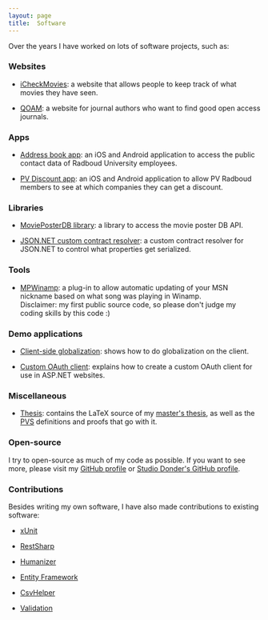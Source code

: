 ```yaml
---
layout: page
title:  Software
---
```


Over the years I have worked on lots of software projects, such as:

### Websites

- [iCheckMovies](http://www.icheckmovies.com): a website that allows people to keep track of what movies they have seen.

- [QOAM](https://www.qoam.eu): a website for journal authors who want to find good open access journals.

### Apps

- [Address book app](https://itunes.apple.com/nl/app/adresboek/id624561801?mt=8): an iOS and Android application to access the public contact data of Radboud University employees.

- [PV Discount app](https://itunes.apple.com/nl/app/korting-pv-radboud/id748048429?mt=8): an iOS and Android application to allow PV Radboud members to see at which companies they can get a discount.

### Libraries

- [MoviePosterDB library](https://github.com/studio-donder/MoviePosterDb): a library to access the movie poster DB API.

- [JSON.NET custom contract resolver](https://github.com/ErikSchierboom/JsonDotNetCustomContractResolvers): a custom contract resolver for JSON.NET to control what properties get serialized.

### Tools

- [MPWinamp](https://github.com/ErikSchierboom/MPWinamp): a plug-in to allow automatic updating of your MSN nickname based on what song was playing in Winamp.<br/>
Disclaimer: my first public source code, so please don't judge my coding skills by this code :)

### Demo applications

- [Client-side globalization](https://github.com/ErikSchierboom/clientsideglobalization): shows how to do globalization on the client.

- [Custom OAuth client](https://github.com/ErikSchierboom/CustomOAuthClient): explains how to create a custom OAuth client for use in ASP.NET websites.

### Miscellaneous

- [Thesis](https://github.com/ErikSchierboom/thesis): contains the LaTeX source of my [master's thesis](/documents/thesis.pdf), as well as the [PVS](http://pvs.csl.sri.com/) definitions and proofs that go with it.

### Open-source

I try to open-source as much of my code as possible. If you want to see more, please visit my [GitHub profile](https://github.com/ErikSchierboom) or [Studio Donder's GitHub profile](https://github.com/studio-donder/).

### Contributions

Besides writing my own software, I have also made contributions to existing software:

- [xUnit](https://github.com/xunit/xunit/commits?author=ErikSchierboom)

- [RestSharp](https://github.com/restsharp/RestSharp/commits?author=ErikSchierboom)

- [Humanizer](https://github.com/MehdiK/Humanizer/commits?author=ErikSchierboom)

- [Entity Framework](http://entityframework.codeplex.com/SourceControl/network/forks/ErikSchierboom/testabledbset/contribution/6107)

- [CsvHelper](https://github.com/JoshClose/CsvHelper/commits?author=ErikSchierboom)

- [Validation](https://github.com/AArnott/Validation/commits?author=ErikSchierboom)

